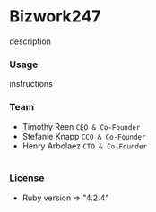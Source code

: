 # Bizwork247
description <br />

### Usage
instructions<br />

### Team
* Timothy Reen  `CEO & Co-Founder`
* Stefanie Knapp `CCO & Co-Founder`
* Henry Arbolaez `CTO & Co-Founder`<br><br>

### License
* Ruby version  => "4.2.4"
